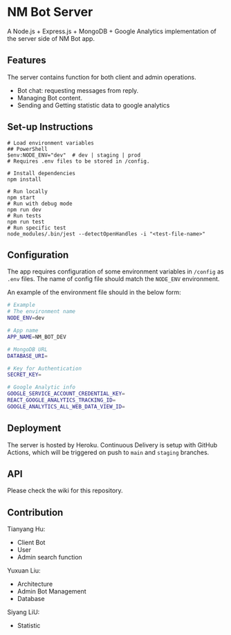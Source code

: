 # **NM Bot Server**

A Node.js + Express.js + MongoDB + Google Analytics implementation of the server side of NM Bot app.

## **Features**

The server contains function for both client and admin operations.

- Bot chat: requesting messages from reply.
- Managing Bot content.
- Sending and Getting statistic data to google analytics

## **Set-up Instructions**

```shell
# Load environment variables
## PowerShell
$env:NODE_ENV="dev"  # dev | staging | prod
# Requires .env files to be stored in /config.

# Install dependencies
npm install

# Run locally
npm start
# Run with debug mode
npm run dev
# Run tests
npm run test
# Run specific test
node_modules/.bin/jest --detectOpenHandles -i "<test-file-name>"
```

## **Configuration**

The app requires configuration of some environment variables in `/config` as `.env` files. The name of config file should match the `NODE_ENV` environment.

An example of the environment file should in the below form:

```sh
# Example
# The environment name
NODE_ENV=dev

# App name
APP_NAME=NM_BOT_DEV

# MongoDB URL
DATABASE_URI=

# Key for Authentication
SECRET_KEY=

# Google Analytic info
GOOGLE_SERVICE_ACCOUNT_CREDENTIAL_KEY=
REACT_GOOGLE_ANALYTICS_TRACKING_ID=
GOOGLE_ANALYTICS_ALL_WEB_DATA_VIEW_ID=
```

## **Deployment**

The server is hosted by Heroku. Continuous Delivery is setup with GitHub Actions, which will be triggered on push to `main` and `staging` branches.

## **API**

Please check the wiki for this repository.

## **Contribution**

Tianyang Hu:
 - Client Bot
 - User
 - Admin search function

Yuxuan Liu:
 - Architecture
 - Admin Bot Management
 - Database

Siyang LiU:
 - Statistic
